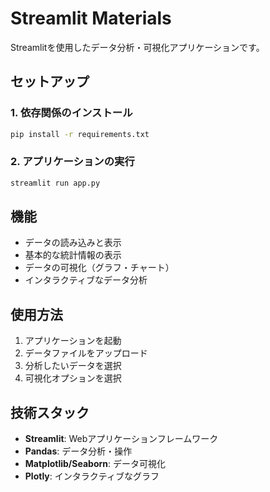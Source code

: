 # Streamlit Materials

Streamlitを使用したデータ分析・可視化アプリケーションです。

## セットアップ

### 1. 依存関係のインストール
```bash
pip install -r requirements.txt
```

### 2. アプリケーションの実行
```bash
streamlit run app.py
```

## 機能

- データの読み込みと表示
- 基本的な統計情報の表示
- データの可視化（グラフ・チャート）
- インタラクティブなデータ分析

## 使用方法

1. アプリケーションを起動
2. データファイルをアップロード
3. 分析したいデータを選択
4. 可視化オプションを選択

## 技術スタック

- **Streamlit**: Webアプリケーションフレームワーク
- **Pandas**: データ分析・操作
- **Matplotlib/Seaborn**: データ可視化
- **Plotly**: インタラクティブなグラフ
